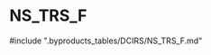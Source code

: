 # NS_TRS_F

<!-- ATTENTION : Ne pas supprimer ou modifier la ligne ci-dessous -->
#include ".byproducts_tables/DCIRS/NS_TRS_F.md"
<!-- ATTENTION : Ne pas supprimer ou modifier la ligne ci-dessus -->
